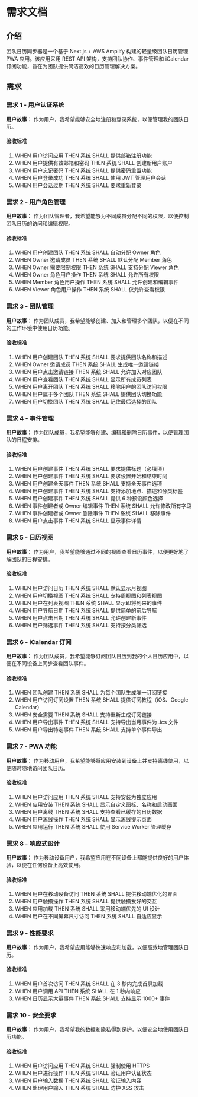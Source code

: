 # 需求文档

## 介绍

团队日历同步器是一个基于 Next.js + AWS Amplify 构建的轻量级团队日历管理 PWA 应用。该应用采用 REST API 架构，支持团队协作、事件管理和 iCalendar 订阅功能，旨在为团队提供简洁高效的日历管理解决方案。

## 需求

### 需求 1 - 用户认证系统

**用户故事：** 作为用户，我希望能够安全地注册和登录系统，以便管理我的团队日历。

#### 验收标准

1. WHEN 用户访问应用 THEN 系统 SHALL 提供邮箱注册功能
2. WHEN 用户提供有效邮箱和密码 THEN 系统 SHALL 创建新用户账户
3. WHEN 用户忘记密码 THEN 系统 SHALL 提供密码重置功能
4. WHEN 用户登录成功 THEN 系统 SHALL 使用 JWT 管理用户会话
5. WHEN 用户会话过期 THEN 系统 SHALL 要求重新登录

### 需求 2 - 用户角色管理

**用户故事：** 作为团队管理者，我希望能够为不同成员分配不同的权限，以便控制团队日历的访问和编辑权限。

#### 验收标准

1. WHEN 用户创建团队 THEN 系统 SHALL 自动分配 Owner 角色
2. WHEN Owner 邀请成员 THEN 系统 SHALL 默认分配 Member 角色
3. WHEN Owner 需要限制权限 THEN 系统 SHALL 支持分配 Viewer 角色
4. WHEN Owner 角色用户操作 THEN 系统 SHALL 允许所有权限
5. WHEN Member 角色用户操作 THEN 系统 SHALL 允许创建和编辑事件
6. WHEN Viewer 角色用户操作 THEN 系统 SHALL 仅允许查看权限

### 需求 3 - 团队管理

**用户故事：** 作为团队成员，我希望能够创建、加入和管理多个团队，以便在不同的工作环境中使用日历功能。

#### 验收标准

1. WHEN 用户创建团队 THEN 系统 SHALL 要求提供团队名称和描述
2. WHEN Owner 邀请成员 THEN 系统 SHALL 生成唯一邀请链接
3. WHEN 用户点击邀请链接 THEN 系统 SHALL 允许加入对应团队
4. WHEN 用户查看团队 THEN 系统 SHALL 显示所有成员列表
5. WHEN 用户离开团队 THEN 系统 SHALL 移除用户的团队访问权限
6. WHEN 用户属于多个团队 THEN 系统 SHALL 提供团队切换功能
7. WHEN 用户切换团队 THEN 系统 SHALL 记住最后选择的团队

### 需求 4 - 事件管理

**用户故事：** 作为团队成员，我希望能够创建、编辑和删除日历事件，以便管理团队的日程安排。

#### 验收标准

1. WHEN 用户创建事件 THEN 系统 SHALL 要求提供标题（必填项）
2. WHEN 用户创建事件 THEN 系统 SHALL 要求设置开始和结束时间
3. WHEN 用户创建全天事件 THEN 系统 SHALL 支持全天事件选项
4. WHEN 用户创建事件 THEN 系统 SHALL 支持添加地点、描述和分类标签
5. WHEN 用户创建事件 THEN 系统 SHALL 提供 6 种预设颜色选择
6. WHEN 事件创建者或 Owner 编辑事件 THEN 系统 SHALL 允许修改所有字段
7. WHEN 事件创建者或 Owner 删除事件 THEN 系统 SHALL 移除事件
8. WHEN 用户点击事件 THEN 系统 SHALL 显示事件详情

### 需求 5 - 日历视图

**用户故事：** 作为用户，我希望能够通过不同的视图查看日历事件，以便更好地了解团队的日程安排。

#### 验收标准

1. WHEN 用户访问日历 THEN 系统 SHALL 默认显示月视图
2. WHEN 用户切换视图 THEN 系统 SHALL 支持周视图和列表视图
3. WHEN 用户在列表视图 THEN 系统 SHALL 显示即将到来的事件
4. WHEN 用户导航日期 THEN 系统 SHALL 提供简单的前后导航
5. WHEN 用户点击日期 THEN 系统 SHALL 允许创建新事件
6. WHEN 用户筛选事件 THEN 系统 SHALL 支持按分类筛选

### 需求 6 - iCalendar 订阅

**用户故事：** 作为团队成员，我希望能够订阅团队日历到我的个人日历应用中，以便在不同设备上同步查看团队事件。

#### 验收标准

1. WHEN 团队创建 THEN 系统 SHALL 为每个团队生成唯一订阅链接
2. WHEN 用户访问订阅设置 THEN 系统 SHALL 提供订阅教程（iOS、Google Calendar）
3. WHEN 安全需要 THEN 系统 SHALL 支持重新生成订阅链接
4. WHEN 用户导出事件 THEN 系统 SHALL 支持导出当月事件为 .ics 文件
5. WHEN 用户导出特定事件 THEN 系统 SHALL 支持单个事件导出

### 需求 7 - PWA 功能

**用户故事：** 作为移动用户，我希望能够将应用安装到设备上并支持离线使用，以便随时随地访问团队日历。

#### 验收标准

1. WHEN 用户访问应用 THEN 系统 SHALL 支持安装为独立应用
2. WHEN 应用安装 THEN 系统 SHALL 显示自定义图标、名称和启动画面
3. WHEN 用户离线 THEN 系统 SHALL 支持查看已缓存的日历数据
4. WHEN 用户离线操作 THEN 系统 SHALL 显示离线提示页面
5. WHEN 应用运行 THEN 系统 SHALL 使用 Service Worker 管理缓存

### 需求 8 - 响应式设计

**用户故事：** 作为移动设备用户，我希望应用在不同设备上都能提供良好的用户体验，以便在任何设备上高效使用。

#### 验收标准

1. WHEN 用户在移动设备访问 THEN 系统 SHALL 提供移动端优化的界面
2. WHEN 用户触摸操作 THEN 系统 SHALL 提供触摸友好的交互
3. WHEN 应用加载 THEN 系统 SHALL 采用移动端优先的 UI 设计
4. WHEN 用户在不同屏幕尺寸访问 THEN 系统 SHALL 自适应显示

### 需求 9 - 性能要求

**用户故事：** 作为用户，我希望应用能够快速响应和加载，以便高效地管理团队日历。

#### 验收标准

1. WHEN 用户首次访问 THEN 系统 SHALL 在 3 秒内完成首屏加载
2. WHEN 用户调用 API THEN 系统 SHALL 在 1 秒内响应
3. WHEN 日历显示大量事件 THEN 系统 SHALL 支持显示 1000+ 事件

### 需求 10 - 安全要求

**用户故事：** 作为用户，我希望我的数据和隐私得到保护，以便安全地使用团队日历功能。

#### 验收标准

1. WHEN 用户访问应用 THEN 系统 SHALL 强制使用 HTTPS
2. WHEN 用户进行操作 THEN 系统 SHALL 验证用户认证状态
3. WHEN 用户输入数据 THEN 系统 SHALL 验证输入内容
4. WHEN 处理用户输入 THEN 系统 SHALL 防护 XSS 攻击
